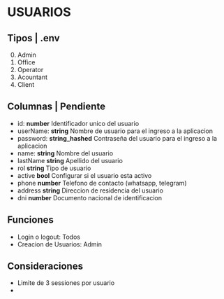 # USUARIOS
## Tipos | .env
0. Admin
1. Office
1. Operator
1. Acountant
1. Client

## Columnas | Pendiente
- id: **number** Identificador unico del usuario
- userName: **string** Nombre de usuario para el ingreso a la aplicacion
- password: **string_hashed** Contraseña del usuario para el ingreso a la aplicacion
- name: **string** Nombre del usuario
- lastName **string** Apellido del usuario
- rol **string** Tipo de usuario
- active **bool** Configurar si el usuario esta activo
- phone **number** Telefono de contacto (whatsapp, telegram)
- address **string** Direccion de residencia del usuario
- dni **number** Documento nacional de identificacion

## Funciones
- Login o logout: Todos
- Creacion de Usuarios: Admin

## Consideraciones
- Limite de 3 sessiones por usuario
- 